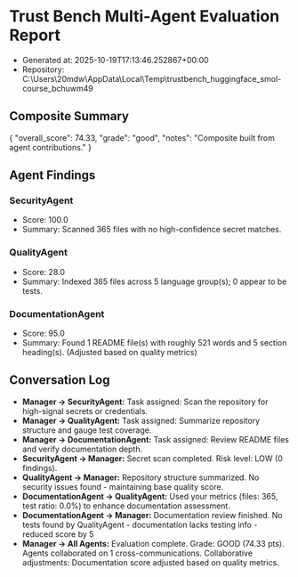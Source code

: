 # Trust Bench Multi-Agent Evaluation Report
- Generated at: 2025-10-19T17:13:46.252867+00:00
- Repository: C:\Users\20mdw\AppData\Local\Temp\trustbench_huggingface_smol-course_bchuwm49

## Composite Summary
{
  "overall_score": 74.33,
  "grade": "good",
  "notes": "Composite built from agent contributions."
}

## Agent Findings
### SecurityAgent
- Score: 100.0
- Summary: Scanned 365 files with no high-confidence secret matches.

### QualityAgent
- Score: 28.0
- Summary: Indexed 365 files across 5 language group(s); 0 appear to be tests.

### DocumentationAgent
- Score: 95.0
- Summary: Found 1 README file(s) with roughly 521 words and 5 section heading(s). (Adjusted based on quality metrics)


## Conversation Log
- **Manager -> SecurityAgent:** Task assigned: Scan the repository for high-signal secrets or credentials.
- **Manager -> QualityAgent:** Task assigned: Summarize repository structure and gauge test coverage.
- **Manager -> DocumentationAgent:** Task assigned: Review README files and verify documentation depth.
- **SecurityAgent -> Manager:** Secret scan completed. Risk level: LOW (0 findings).
- **QualityAgent -> Manager:** Repository structure summarized. No security issues found - maintaining base quality score.
- **DocumentationAgent -> QualityAgent:** Used your metrics (files: 365, test ratio: 0.0%) to enhance documentation assessment.
- **DocumentationAgent -> Manager:** Documentation review finished. No tests found by QualityAgent - documentation lacks testing info - reduced score by 5
- **Manager -> All Agents:** Evaluation complete. Grade: GOOD (74.33 pts). Agents collaborated on 1 cross-communications. Collaborative adjustments: Documentation score adjusted based on quality metrics.